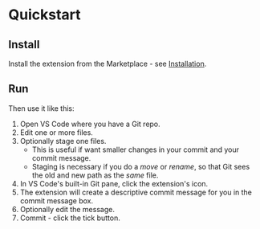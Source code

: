 # Quickstart

## Install

Install the extension from the Marketplace - see [Installation](/docs/manual/installation.md).


## Run

Then use it like this:

1. Open VS Code where you have a Git repo.
1. Edit one or more files.
1. Optionally stage one files.
    - This is useful if want smaller changes in your commit and your commit message.
    - Staging is necessary if you do a _move_ or _rename_, so that Git sees the old and new path as the _same_ file.
1. In VS Code's built-in Git pane, click the extension's icon.
1. The extension will create a descriptive commit message for you in the commit message box.
1. Optionally edit the message.
1. Commit - click the tick button.
